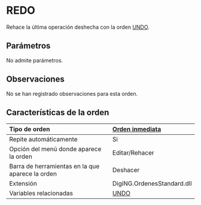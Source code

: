 # REDO

Rehace la última operación deshecha con la orden [UNDO](UNDO.html).

## Parámetros

No admite parámetros.

## Observaciones

No se han registrado observaciones para esta orden.

## Características de la orden

| Tipo de orden | [Orden inmediata]() |
| :--- | :--- |
| Repite automáticamente | Si |
| Opción del menú donde aparece la orden | Editar/Rehacer |
| Barra de herramientas en la que aparece la orden | Deshacer |
| Extensión | DigiNG.OrdenesStandard.dll |
| Variables relacionadas | [UNDO](UNDO.html) |

